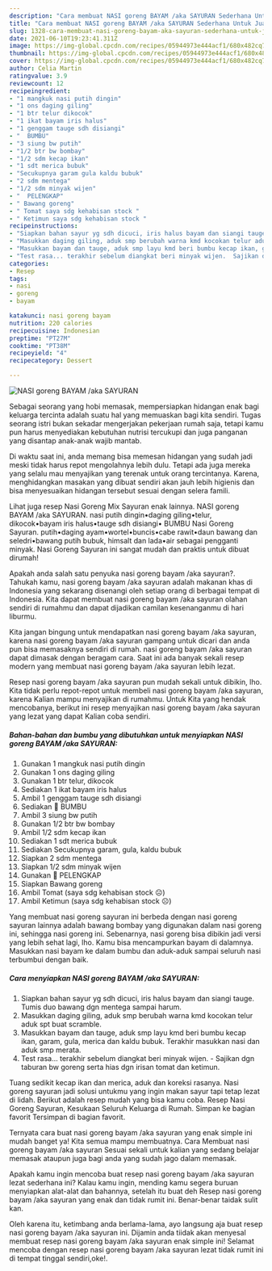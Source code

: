 ```yaml
---
description: "Cara membuat NASI goreng BAYAM /aka SAYURAN Sederhana Untuk Jualan"
title: "Cara membuat NASI goreng BAYAM /aka SAYURAN Sederhana Untuk Jualan"
slug: 1328-cara-membuat-nasi-goreng-bayam-aka-sayuran-sederhana-untuk-jualan
date: 2021-06-10T19:23:41.311Z
image: https://img-global.cpcdn.com/recipes/05944973e444acf1/680x482cq70/nasi-goreng-bayam-aka-sayuran-foto-resep-utama.jpg
thumbnail: https://img-global.cpcdn.com/recipes/05944973e444acf1/680x482cq70/nasi-goreng-bayam-aka-sayuran-foto-resep-utama.jpg
cover: https://img-global.cpcdn.com/recipes/05944973e444acf1/680x482cq70/nasi-goreng-bayam-aka-sayuran-foto-resep-utama.jpg
author: Celia Martin
ratingvalue: 3.9
reviewcount: 12
recipeingredient:
- "1 mangkuk nasi putih dingin"
- "1 ons daging giling"
- "1 btr telur dikocok"
- "1 ikat bayam iris halus"
- "1 genggam tauge sdh disiangi"
- "  BUMBU"
- "3 siung bw putih"
- "1/2 btr bw bombay"
- "1/2 sdm kecap ikan"
- "1 sdt merica bubuk"
- "Secukupnya garam gula kaldu bubuk"
- "2 sdm mentega"
- "1/2 sdm minyak wijen"
- "  PELENGKAP"
- " Bawang goreng"
- " Tomat saya sdg kehabisan stock "
- " Ketimun saya sdg kehabisan stock "
recipeinstructions:
- "Siapkan bahan sayur yg sdh dicuci, iris halus bayam dan siangi tauge. Tumis duo bawang dgn mentega sampai harum."
- "Masukkan daging giling, aduk smp berubah warna kmd kocokan telur aduk spt buat scramble."
- "Masukkan bayam dan tauge, aduk smp layu kmd beri bumbu kecap ikan, garam, gula, merica dan kaldu bubuk. Terakhir masukkan nasi dan aduk smp merata."
- "Test rasa... terakhir sebelum diangkat beri minyak wijen.  Sajikan dgn taburan bw goreng serta hias dgn irisan tomat dan ketimun."
categories:
- Resep
tags:
- nasi
- goreng
- bayam

katakunci: nasi goreng bayam 
nutrition: 220 calories
recipecuisine: Indonesian
preptime: "PT27M"
cooktime: "PT38M"
recipeyield: "4"
recipecategory: Dessert

---
```



![NASI goreng BAYAM /aka SAYURAN](https://img-global.cpcdn.com/recipes/05944973e444acf1/680x482cq70/nasi-goreng-bayam-aka-sayuran-foto-resep-utama.jpg)

Sebagai seorang yang hobi memasak, mempersiapkan hidangan enak bagi keluarga tercinta adalah suatu hal yang memuaskan bagi kita sendiri. Tugas seorang istri bukan sekadar mengerjakan pekerjaan rumah saja, tetapi kamu pun harus menyediakan kebutuhan nutrisi tercukupi dan juga panganan yang disantap anak-anak wajib mantab.

Di waktu  saat ini, anda memang bisa memesan hidangan yang sudah jadi meski tidak harus repot mengolahnya lebih dulu. Tetapi ada juga mereka yang selalu mau menyajikan yang terenak untuk orang tercintanya. Karena, menghidangkan masakan yang dibuat sendiri akan jauh lebih higienis dan bisa menyesuaikan hidangan tersebut sesuai dengan selera famili. 

Lihat juga resep Nasi Goreng Mix Sayuran enak lainnya. NASI goreng BAYAM /aka SAYURAN. nasi putih dingin•daging giling•telur, dikocok•bayam iris halus•tauge sdh disiangi• BUMBU Nasi Goreng Sayuran. putih•daging ayam•wortel•buncis•cabe rawit•daun bawang dan seledri•bawang putih bubuk, himsalt dan lada•air sebagai pengganti minyak. Nasi Goreng Sayuran ini sangat mudah dan praktis untuk dibuat dirumah!

Apakah anda salah satu penyuka nasi goreng bayam /aka sayuran?. Tahukah kamu, nasi goreng bayam /aka sayuran adalah makanan khas di Indonesia yang sekarang disenangi oleh setiap orang di berbagai tempat di Indonesia. Kita dapat membuat nasi goreng bayam /aka sayuran olahan sendiri di rumahmu dan dapat dijadikan camilan kesenanganmu di hari liburmu.

Kita jangan bingung untuk mendapatkan nasi goreng bayam /aka sayuran, karena nasi goreng bayam /aka sayuran gampang untuk dicari dan anda pun bisa memasaknya sendiri di rumah. nasi goreng bayam /aka sayuran dapat dimasak dengan beragam cara. Saat ini ada banyak sekali resep modern yang membuat nasi goreng bayam /aka sayuran lebih lezat.

Resep nasi goreng bayam /aka sayuran pun mudah sekali untuk dibikin, lho. Kita tidak perlu repot-repot untuk membeli nasi goreng bayam /aka sayuran, karena Kalian mampu menyajikan di rumahmu. Untuk Kita yang hendak mencobanya, berikut ini resep menyajikan nasi goreng bayam /aka sayuran yang lezat yang dapat Kalian coba sendiri.

<!--inarticleads1-->

##### Bahan-bahan dan bumbu yang dibutuhkan untuk menyiapkan NASI goreng BAYAM /aka SAYURAN:

1. Gunakan 1 mangkuk nasi putih dingin
1. Gunakan 1 ons daging giling
1. Gunakan 1 btr telur, dikocok
1. Sediakan 1 ikat bayam iris halus
1. Ambil 1 genggam tauge sdh disiangi
1. Sediakan  🌯 BUMBU
1. Ambil 3 siung bw putih
1. Gunakan 1/2 btr bw bombay
1. Ambil 1/2 sdm kecap ikan
1. Sediakan 1 sdt merica bubuk
1. Sediakan Secukupnya garam, gula, kaldu bubuk
1. Siapkan 2 sdm mentega
1. Siapkan 1/2 sdm minyak wijen
1. Gunakan  🥬 PELENGKAP
1. Siapkan  Bawang goreng
1. Ambil  Tomat (saya sdg kehabisan stock ☹️)
1. Ambil  Ketimun (saya sdg kehabisan stock ☹️)


Yang membuat nasi goreng sayuran ini berbeda dengan nasi goreng sayuran lainnya adalah bawang bombay yang digunakan dalam nasi goreng ini, sehingga nasi goreng ini. Sebenarnya, nasi goreng bisa dibikin jadi versi yang lebih sehat lagi, lho. Kamu bisa mencampurkan bayam di dalamnya. Masukkan nasi bayam ke dalam bumbu dan aduk-aduk sampai seluruh nasi terbumbui dengan baik. 

<!--inarticleads2-->

##### Cara menyiapkan NASI goreng BAYAM /aka SAYURAN:

1. Siapkan bahan sayur yg sdh dicuci, iris halus bayam dan siangi tauge. Tumis duo bawang dgn mentega sampai harum.
1. Masukkan daging giling, aduk smp berubah warna kmd kocokan telur aduk spt buat scramble.
1. Masukkan bayam dan tauge, aduk smp layu kmd beri bumbu kecap ikan, garam, gula, merica dan kaldu bubuk. Terakhir masukkan nasi dan aduk smp merata.
1. Test rasa... terakhir sebelum diangkat beri minyak wijen.  - Sajikan dgn taburan bw goreng serta hias dgn irisan tomat dan ketimun.


Tuang sedikit kecap ikan dan merica, aduk dan koreksi rasanya. Nasi goreng sayuran jadi solusi untukmu yang ingin makan sayur tapi tetap lezat di lidah. Berikut adalah resep mudah yang bisa kamu coba. Resep Nasi Goreng Sayuran, Kesukaan Seluruh Keluarga di Rumah. Simpan ke bagian favorit Tersimpan di bagian favorit. 

Ternyata cara buat nasi goreng bayam /aka sayuran yang enak simple ini mudah banget ya! Kita semua mampu membuatnya. Cara Membuat nasi goreng bayam /aka sayuran Sesuai sekali untuk kalian yang sedang belajar memasak ataupun juga bagi anda yang sudah jago dalam memasak.

Apakah kamu ingin mencoba buat resep nasi goreng bayam /aka sayuran lezat sederhana ini? Kalau kamu ingin, mending kamu segera buruan menyiapkan alat-alat dan bahannya, setelah itu buat deh Resep nasi goreng bayam /aka sayuran yang enak dan tidak rumit ini. Benar-benar taidak sulit kan. 

Oleh karena itu, ketimbang anda berlama-lama, ayo langsung aja buat resep nasi goreng bayam /aka sayuran ini. Dijamin anda tiidak akan menyesal membuat resep nasi goreng bayam /aka sayuran enak simple ini! Selamat mencoba dengan resep nasi goreng bayam /aka sayuran lezat tidak rumit ini di tempat tinggal sendiri,oke!.

